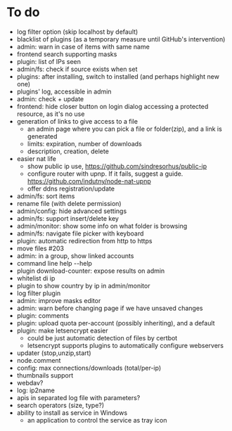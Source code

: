 # To do
- log filter option (skip localhost by default)
- blacklist of plugins (as a temporary measure until GitHub's intervention)
- admin: warn in case of items with same name
- frontend search supporting masks
- plugin: list of IPs seen
- admin/fs: check if source exists when set
- plugins: after installing, switch to installed (and perhaps highlight new one)
- plugins' log, accessible in admin
- admin: check + update
- frontend: hide closer button on login dialog accessing a protected resource, as it's no use
- generation of links to give access to a file
  - an admin page where you can pick a file or folder(zip), and a link is generated
  - limits: expiration, number of downloads 
  - description, creation, delete
- easier nat life
  - show public ip use, https://github.com/sindresorhus/public-ip
  - configure router with upnp. If it fails, suggest a guide. https://github.com/indutny/node-nat-upnp
  - offer ddns registration/update
- admin/fs: sort items
- rename file (with delete permission)
- admin/config: hide advanced settings
- admin/fs: support insert/delete key
- admin/monitor: show some info on what folder is browsing
- admin/fs: navigate file picker with keyboard
- plugin: automatic redirection from http to https
- move files #203
- admin: in a group, show linked accounts
- command line help --help
- plugin download-counter: expose results on admin
- whitelist di ip
- plugin to show country by ip in admin/monitor
- log filter plugin
- admin: improve masks editor
- admin: warn before changing page if we have unsaved changes
- plugin: comments
- plugin: upload quota per-account (possibly inheriting), and a default
- plugin: make letsencrypt easier
  - could be just automatic detection of files by certbot
  - letsencrypt supports plugins to automatically configure webservers
- updater (stop,unzip,start)
- node.comment
- config: max connections/downloads (total/per-ip)
- thumbnails support
- webdav?
- log: ip2name
- apis in separated log file with parameters?
- search operators (size, type?)
- ability to install as service in Windows
    - an application to control the service as tray icon
